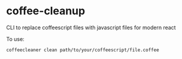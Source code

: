# coffee-cleanup
CLI to replace coffeescript files with javascript files for modern react

To use: 

`coffeecleaner clean path/to/your/coffeescript/file.coffee`
